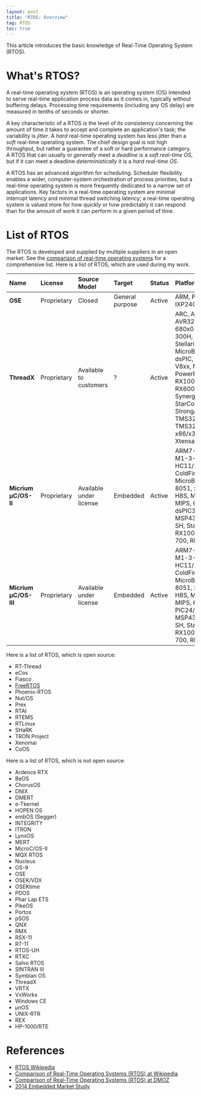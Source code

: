 ```yaml
---
layout: post
title: "RTOS: Overview"
tag: RTOS
toc: true
---
```


This article introduces the basic knowledge of Real-Time Operating System (RTOS).

<!--more-->

# What's RTOS?

A real-time operating system (RTOS) is an operating system (OS) intended to serve real-time application process data as it comes in, typically without buffering delays. Processing time requirements (including any OS delay) are measured in tenths of seconds or shorter.

A key characteristic of a RTOS is the level of its consistency concerning the amount of time it takes to accept and complete an application's task; the variability is *jitter*. A *hard* real-time operating system has less jitter than a *soft* real-time operating system. The chief design goal is not high throughput, but rather a guarantee of a soft or hard performance category. A RTOS that can usually or *generally* meet a *deadline* is a *soft real-time OS*, but if it can meet a deadline *deterministically* it is a *hard real-time OS*.

A RTOS has an advanced algorithm for scheduling. Scheduler flexibility enables a wider, computer-system orchestration of process priorities, but a real-time operating system is more frequently dedicated to a narrow set of applications. Key factors in a real-time operating system are minimal interrupt latency and minimal thread switching latency; a real-time operating system is valued more for how quickly or how predictably it can respond than for the amount of work it can perform in a given period of time.

# List of RTOS

The RTOS is developed and supplied by multiple suppliers in an open market. See the [comparison of real-time operating systems](https://en.wikipedia.org/wiki/Comparison_of_real-time_operating_systems) for a comprehensive list. Here is a list of RTOS, which are used during my work.

| Name | License | Source Model | Target | Status | Platforms | Website |
| :--- | :------ | :----------- | :----- | :----- | :-------- | :------ |
| **OSE** | Proprietary | Closed | General purpose | Active | ARM, PowerPC, MIPS, IXP2400, TI OMAP, ... | [Enea software](http://www.enea.com/ose) |
| **ThreadX** | Proprietary | Available to customers | ? | Active | ARC, ARM/Thumb, AVR32, BlackFin, 680x0-ColdFire, H8-300H, Luminary Micro Stellaris, M-CORE, MicroBlaze, PIC24-dsPIC, PIC32, MIPS, V8xx, Nios II, PowerPC, Renesas RX100, RX200, RX600, RX700, Synergy, SH, SHARC, StarCore, STM32, StrongARM, TMS320C54x, TMS320C6x, x86/x386, XScale, Xtensa/Diamond, ZSP | [Express Logic](http://rtos.com/products/threadx) |
| **Micrium µC/OS-II** | Proprietary | Available under license | Embedded | Active | ARM7-9-11/Cortex-M1-3-4-A8/9, AVR, HC11/12/S12, ColdFire, Blackfin, MicroBlaze, NIOS, 8051, x86, Win32, H8S, M16C, M32C, MIPS, 68000, PIC24-dsPIC33-PIC32, MSP430, PowerPC, SH, StarCore, Renesas RX100-200-600-700, RL; STM32, ... | [Micrium Embedded Software](http://micrium.com/rtos/ucosii/overview) |
| **Micrium µC/OS-III** | Proprietary | Available under license | Embedded | Active | ARM7-9-11/Cortex-M1-3-4-A8/9, AVR, HC11/12/S12, ColdFire, Blackfin, MicroBlaze, NIOS, 8051, x86, Win32, H8S, M16C, M32C, MIPS, 68000, PIC24/dsPIC33/PIC32, MSP430, PowerPC, SH, StarCore, Renesas RX100-200-600-700, RL; STM32, ... | [Micrium Embedded Software](http://micrium.com/rtos/ucosiii/overview) |

<p/>

Here is a list of RTOS, which is open source:

* RT-Thread
* eCos
* Fiasco
* [FreeRTOS](http://www.freertos.org/)
* Phoenix-RTOS
* Nut/OS
* Prex
* RTAI
* RTEMS
* RTLinux
* SHaRK
* TRON Project
* Xenomai
* CoOS

Here is a list of RTOS, which is not open source:

* Ardence RTX
* BeOS
* ChorusOS
* DNIX
* DMERT
* e-Tkernel
* HOPEN OS
* embOS (Segger)
* INTEGRITY
* ITRON
* LynxOS
* MERT
* MicroC/OS-II
* MQX RTOS
* Nucleus
* OS-9
* OSE
* OSEK/VDX
* OSEKtime
* PDOS
* Phar Lap ETS
* PikeOS
* Portos
* pSOS
* QNX
* RMX
* RSX-11
* RT-11
* RTOS-UH
* RTXC
* Salvo RTOS
* SINTRAN III
* Symbian OS
* ThreadX
* VRTX
* VxWorks
* Windows CE
* µnOS
* UNIX-RTR
* REX
* HP-1000/RTE

# References

* [RTOS Wikipedia](https://en.wikipedia.org/wiki/Real-time_operating_system)
* [Comparison of Real-Time Operating Systems (RTOS) at Wikipedia](https://en.wikipedia.org/wiki/Comparison_of_real-time_operating_systems)
* [Comparison of Real-Time Operating Systems (RTOS) at DMOZ](https://www.dmoz.org/Computers/Software/Operating_Systems/Realtime)
* [2014 Embedded Market Study](http://bd.eduweb.hhs.nl/es/2014-embedded-market-study-then-now-whats-next.pdf)
